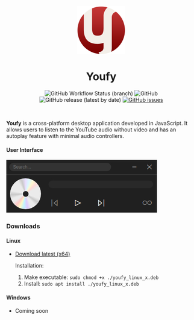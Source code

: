 <div align="center">
    <img src="./build/icon.png" width="128">
</div>

<h1 align="center">Youfy</h1>

<div align="center">

![GitHub Workflow Status (branch)](https://img.shields.io/github/workflow/status/saw-jan/youfy/build/master?style=for-the-badge)
![GitHub](https://img.shields.io/github/license/saw-jan/youfy?color=yellow&style=for-the-badge)
![GitHub release (latest by date)](https://img.shields.io/github/v/release/saw-jan/youfy?color=green&style=for-the-badge)
[![GitHub issues](https://img.shields.io/github/issues/saw-jan/youfy?color=blue&style=for-the-badge)](https://github.com/saw-jan/youfy/issues)

</div>

<br />

**Youfy** is a cross-platform desktop application developed in JavaScript. It allows users to listen to the YouTube audio without video and has an autoplay feature with minimal audio controllers.

#### User Interface

![ui](./build/youfy-ui.jpg)

### Downloads

#### Linux

- [Download latest (x64)](https://github.com/saw-jan/youfy/releases/latest/download/youfy_linux_amd64.deb)

  Installation:

  1.  Make executable: `sudo chmod +x ./youfy_linux_x.deb`
  2.  Install: `sudo apt install ./youfy_linux_x.deb`

#### Windows

- Coming soon
